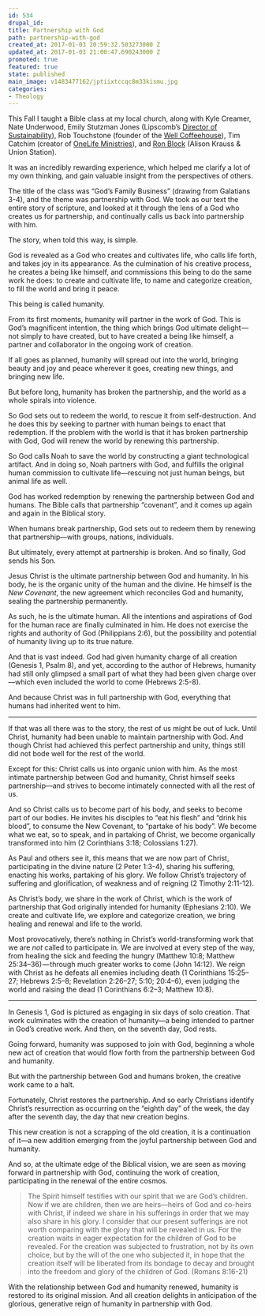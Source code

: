```yaml
---
id: 534
drupal_id: 
title: Partnership with God
path: partnership-with-god
created_at: 2017-01-03 20:59:32.503273000 Z
updated_at: 2017-01-03 21:00:47.690243000 Z
promoted: true
featured: true
state: published
main_image: v1483477162/jptiixtccqc8m33kismu.jpg
categories:
- Theology
---
```

This Fall I taught a Bible class at my local church, along with Kyle Creamer, Nate Underwood, Emily Stutzman Jones (Lipscomb’s [Director of Sustainability](https://www.lipscomb.edu/sustainability)), Rob Touchstone (founder of the [Well Coffeehouse](http://www.wellcoffeehouse.com/)), Tim Catchim (creator of [OneLife Ministries](http://timcatchim.blogspot.com/)), and [Ron Block](https://ronblock.com/) (Alison Krauss & Union Station).  

It was an incredibly rewarding experience, which helped me clarify a lot of my own thinking, and gain valuable insight from the perspectives of others. 

The title of the class was “God’s Family Business” (drawing from Galatians 3-4), and the theme was partnership with God. We took as our text the entire story of scripture, and looked at it through the lens of a God who creates us for partnership, and continually calls us back into partnership with him.

The story, when told this way, is simple.

God is revealed as a God who creates and cultivates life, who calls life forth, and takes joy in its appearance. As the culmination of his creative process, he creates a being like himself, and commissions this being to do the same work he does: to create and cultivate life, to name and categorize creation, to fill the world and bring it peace.

This being is called humanity.

From its first moments, humanity will partner in the work of God. This is God’s magnificent intention, the thing which brings God ultimate delight — not simply to have created, but to have created a being like himself, a partner and collaborator in the ongoing work of creation.

If all goes as planned, humanity will spread out into the world, bringing beauty and joy and peace wherever it goes, creating new things, and bringing new life.

But before long, humanity has broken the partnership, and the world as a whole spirals into violence.

So God sets out to redeem the world, to rescue it from self-destruction. And he does this by seeking to partner with human beings to enact that redemption. If the problem with the world is that it has broken partnership with God, God will renew the world by renewing this partnership. 

So God calls Noah to save the world by constructing a giant technological artifact. And in doing so, Noah partners with God, and fulfills the original human commission to cultivate life—rescuing not just human beings, but animal life as well. 

God has worked redemption by renewing the partnership between God and humans. The Bible calls that partnership “covenant”, and it comes up again and again in the Biblical story.

When humans break partnership, God sets out to redeem them by renewing that partnership—with groups, nations, individuals.

But ultimately, every attempt at partnership is broken. And so finally, God sends his Son.

Jesus Christ is the ultimate partnership between God and humanity. In his body, he is the organic unity of the human and the divine. He himself is the *New Covenant*, the new agreement which reconciles God and humanity, sealing the partnership permanently.

As such, he is the ultimate human. All the intentions and aspirations of God for the human race are finally culminated in him. He does not exercise the rights and authority of God (Philippians 2:6), but the possibility and potential of humanity living up to its true nature.

And that is vast indeed. God had given humanity charge of all creation (Genesis 1, Psalm 8), and yet, according to the author of Hebrews, humanity had still only glimpsed a small part of what they had been given charge over—which even included the world to come (Hebrews 2:5-8). 

And because Christ was in full partnership with God, everything that humans had inherited went to him.

---

If that was all there was to the story, the rest of us might be out of luck. Until Christ, humanity had been unable to maintain partnership with God. And though Christ had achieved this perfect partnership and unity, things still did not bode well for the rest of the world.

Except for this: Christ calls us into organic union with him. As the most intimate partnership between God and humanity, Christ himself seeks partnership—and strives to become intimately connected with all the rest of us.

And so Christ calls us to become part of his body, and seeks to become part of our bodies. He invites his disciples to “eat his flesh” and “drink his blood”, to consume the New Covenant, to “partake of his body”. We become what we eat, so to speak, and in partaking of Christ, we become organically transformed into him (2 Corinthians 3:18; Colossians 1:27).

As Paul and others see it, this means that we are now part of Christ, participating in the divine nature (2 Peter 1:3-4), sharing his suffering, enacting his works, partaking of his glory. We follow Christ’s trajectory of suffering and glorification, of weakness and of reigning (2 Timothy 2:11-12).

As Christ’s body, we share in the work of Christ, which is the work of partnership that God originally intended for humanity (Ephesians 2:10). We create and cultivate life, we explore and categorize creation, we bring healing and renewal and life to the world.

Most provocatively, there’s nothing in Christ’s world-transforming work that we are *not* called to participate in. We are involved at every step of the way, from healing the sick and feeding the hungry (Matthew 10:8; Matthew 25:34–36) — through much greater works to come (John 14:12). We reign with Christ as he defeats all enemies including death (1 Corinthians 15:25–27; Hebrews 2:5–8; Revelation 2:26–27; 5:10; 20:4–6), even judging the world and raising the dead (1 Corinthians 6:2–3; Matthew 10:8).

---

In Genesis 1, God is pictured as engaging in six days of solo creation. That work culminates with the creation of humanity—a being intended to partner in God’s creative work. And then, on the seventh day, God rests.

Going forward, humanity was supposed to join with God, beginning a whole new act of creation that would flow forth from the partnership between God and humanity. 

But with the partnership between God and humans broken, the creative work came to a halt. 

Fortunately, Christ restores the partnership. And so early Christians identify Christ’s resurrection as occurring on the “eighth day” of the week, the day after the seventh day, the day that new creation begins.

This new creation is not a scrapping of the old creation, it is a continuation of it—a new addition emerging from the joyful partnership between God and humanity.

And so, at the ultimate edge of the Biblical vision, we are seen as moving forward in partnership with God, continuing the work of creation, participating in the renewal of the entire cosmos.

> The Spirit himself testifies with our spirit that we are God’s children. Now if we are children, then we are heirs—heirs of God and co-heirs with Christ, if indeed we share in his sufferings in order that we may also share in his glory.
> I consider that our present sufferings are not worth comparing with the glory that will be revealed in us. For the creation waits in eager expectation for the children of God to be revealed. For the creation was subjected to frustration, not by its own choice, but by the will of the one who subjected it, in hope that the creation itself will be liberated from its bondage to decay and brought into the freedom and glory of the children of God. (Romans 8:16-21)

With the relationship between God and humanity renewed, humanity is restored to its original mission. And all creation delights in anticipation of the glorious, generative reign of humanity in partnership with God.
